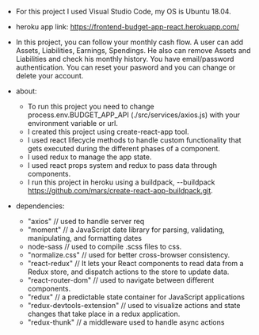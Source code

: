 * For this project I used Visual Studio Code, my OS is Ubuntu 18.04.
* heroku app link:  https://frontend-budget-app-react.herokuapp.com/

* In this project, you can follow your monthly cash flow. A user can add Assets, Liabilities, Earnings, Spendings. He also can remove Assets and Liabilities and check his monthly history. You have email/password authentication. You can reset your pasword and you can change or delete your account. 

* about:
  - To run this project you need to change process.env.BUDGET_APP_API (./src/services/axios.js) with your environment variable or url. 
  - I created this project using create-react-app tool.
  - I used react lifecycle methods to handle custom functionality that gets executed during the different phases of a component.
  - I used redux to manage the app state.
  - I used react props system and redux to pass data through components.
  - I run this project in heroku using a buildpack, --buildpack https://github.com/mars/create-react-app-buildpack.git.

* dependencies:   
    - "axios" // used to handle server req
    - "moment" // a JavaScript date library for parsing, validating, manipulating, and formatting dates
    - node-sass // used to compile .scss files to css.
    - "normalize.css" // used for better cross-browser consistency.
    - "react-redux" // It lets your React components to read data from a Redux store, and dispatch actions to the store to update data.
    - "react-router-dom" // used to navigate between different components.
    - "redux" // a predictable state container for JavaScript applications
    - "redux-devtools-extension" // used to visualize actions and state changes that take place in a redux application.
    - "redux-thunk" // a middleware used to handle async actions

